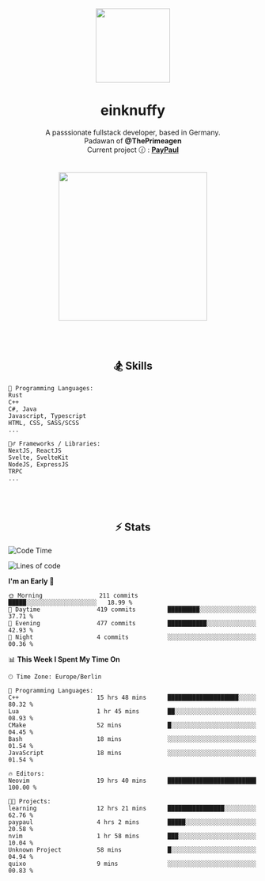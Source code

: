 <p align="center">
   <br />
   <a href="https://github.com/einKnuffy" target="_blank"><img width="150px" src="https://avatars.githubusercontent.com/u/66639485?s=400&u=fc9b6f7cbddb6dfbb93dc63483f7fc7aee75ac2e&v=4" /></a>
   <h1 align="center"><b>einknuffy</b></h1>
   <p align="center">A passsionate fullstack developer, based in Germany. <br/>
   Padawan of <b>@ThePrimeagen</b> <br/>
   Current project 🕜 : <b><a href="https://github.com/einKnuffy/paypaul">PayPaul</a></b><br/><br/>
      
   <p align="center">
      <img src="https://lanyard.cnrad.dev/api/675737917200662539" alt="" width="300px" /></p>
   </p>
</p>

<br/><br/>

<p align="center">
     <h2 align="center"><b>🏂 Skills</b></h2>
      <p align="center">
<!-- <p align="center"><b>That's it. Thanks for reading my profile 🤓</b></p>
<p align="center">
<img align="center" width="150px" src="https://i.kym-cdn.com/entries/icons/facebook/000/016/546/hidethepainharold.jpg" /></p><br/><br/> -->

```text
💬 Programming Languages:
Rust
C++
C#, Java
Javascript, Typescript
HTML, CSS, SASS/SCSS
...

🤹‍♂️ Frameworks / Libraries:
NextJS, ReactJS
Svelte, SvelteKit
NodeJS, ExpressJS
TRPC
...
```
</p>
</p>

<br/><br/>

<p align="center">
    <h2 align="center"><b>⚡ Stats</b></h2>
    <p align="center">

<!--START_SECTION:waka-->
![Code Time](http://img.shields.io/badge/Code%20Time-21%20hrs%2018%20mins-blue)

![Lines of code](https://img.shields.io/badge/From%20Hello%20World%20I%27ve%20Written-8.1%20million%20lines%20of%20code-blue)

**I'm an Early 🐤** 

```text
🌞 Morning                211 commits         █████░░░░░░░░░░░░░░░░░░░░   18.99 % 
🌆 Daytime                419 commits         █████████░░░░░░░░░░░░░░░░   37.71 % 
🌃 Evening                477 commits         ███████████░░░░░░░░░░░░░░   42.93 % 
🌙 Night                  4 commits           ░░░░░░░░░░░░░░░░░░░░░░░░░   00.36 % 
```


📊 **This Week I Spent My Time On** 

```text
🕑︎ Time Zone: Europe/Berlin

💬 Programming Languages: 
C++                      15 hrs 48 mins      ████████████████████░░░░░   80.32 % 
Lua                      1 hr 45 mins        ██░░░░░░░░░░░░░░░░░░░░░░░   08.93 % 
CMake                    52 mins             █░░░░░░░░░░░░░░░░░░░░░░░░   04.45 % 
Bash                     18 mins             ░░░░░░░░░░░░░░░░░░░░░░░░░   01.54 % 
JavaScript               18 mins             ░░░░░░░░░░░░░░░░░░░░░░░░░   01.54 % 

🔥 Editors: 
Neovim                   19 hrs 40 mins      █████████████████████████   100.00 % 

🐱‍💻 Projects: 
learning                 12 hrs 21 mins      ████████████████░░░░░░░░░   62.76 % 
paypaul                  4 hrs 2 mins        █████░░░░░░░░░░░░░░░░░░░░   20.58 % 
nvim                     1 hr 58 mins        ███░░░░░░░░░░░░░░░░░░░░░░   10.04 % 
Unknown Project          58 mins             █░░░░░░░░░░░░░░░░░░░░░░░░   04.94 % 
quixo                    9 mins              ░░░░░░░░░░░░░░░░░░░░░░░░░   00.83 % 
```


<!--END_SECTION:waka-->

   </p>
</p>

<br/>
